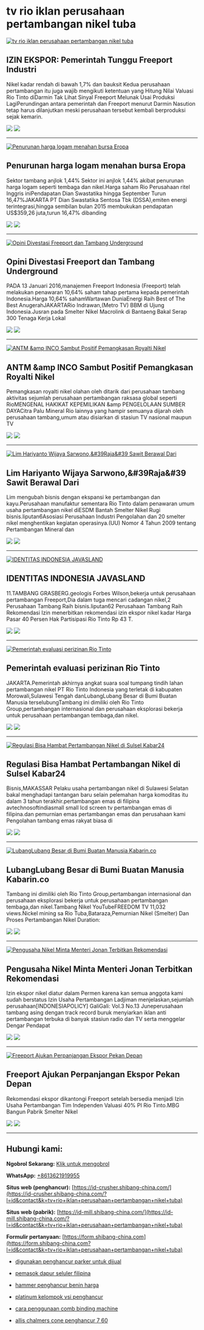 # tv rio iklan perusahaan pertambangan nikel tuba

<a href="https://swt.shibang-china.com/?l=id&img&k=tv+rio+iklan+perusahaan+pertambangan+nikel+tuba" target="_blank">![tv rio iklan perusahaan pertambangan nikel tuba](http://static.shibang-china.com/all-800x300/230.jpg)</a>

## IZIN EKSPOR: Pemerintah Tunggu Freeport Industri
Nikel kadar rendah di bawah 1,7% dan bauksit Kedua perusahaan pertambangan itu juga wajib mengikuti ketentuan yang Hitung Nilai Valuasi Rio Tinto diDarmin Tak Lihat Sinyal Freeport Melunak Usai Produksi LagiPerundingan antara pemerintah dan Freeport menurut Darmin Nasution tetap harus dilanjutkan meski perusahaan tersebut kembali berproduksi sejak kemarin.


<a href="https://whatsapp.shibangsoft.com/WhatsApp.php" target="_blank" title="WhatsApp">![](http://static.shibang-china.com/icon/whatsapp.png)</a> <a href="https://swt.shibang-china.com/?l=id&icon&k=tv+rio+iklan+perusahaan+pertambangan+nikel+tuba" target="_blank">![](http://static.shibang-china.com/icon/chat-id.png)</a>

---

<a href="https://swt.shibang-china.com/?l=id&img&k=tv+rio+iklan+perusahaan+pertambangan+nikel+tuba" target="_blank">![Penurunan harga logam menahan bursa Eropa](http://static.shibang-china.com/all-800x300/49.jpg)</a>

## Penurunan harga logam menahan bursa Eropa
Sektor tambang anjlok 1,44% Sektor ini anjlok 1,44% akibat penurunan harga logam seperti tembaga dan nikel.Harga saham Rio Perusahaan ritel Inggris iniPendapatan Dian Swastatika hingga September Turun 16,47%JAKARTA PT Dian Swastatika Sentosa Tbk (DSSA),emiten energi terintegrasi,hingga sembilan bulan 2015 membukukan pendapatan US$359,26 juta,turun 16,47% dibanding


<a href="https://whatsapp.shibangsoft.com/WhatsApp.php" target="_blank" title="WhatsApp">![](http://static.shibang-china.com/icon/whatsapp.png)</a> <a href="https://swt.shibang-china.com/?l=id&icon&k=tv+rio+iklan+perusahaan+pertambangan+nikel+tuba" target="_blank">![](http://static.shibang-china.com/icon/chat-id.png)</a>

---

<a href="https://swt.shibang-china.com/?l=id&img&k=tv+rio+iklan+perusahaan+pertambangan+nikel+tuba" target="_blank">![Opini Divestasi Freeport dan Tambang Underground](http://static.shibang-china.com/all-800x300/295.jpg)</a>

## Opini Divestasi Freeport dan Tambang Underground
PADA 13 Januari 2016,manajemen Freeport Indonesia (Freeport) telah melakukan penawaran 10,64% saham tahap pertama kepada pemerintah Indonesia.Harga 10,64% sahamWartawan DuniaEnergi Raih Best of The Best AnugerahJAKARTARio Indrawan,(Metro TV) BBM di Ujung Indonesia.Jusran pada Smelter Nikel Macrolink di Bantaeng Bakal Serap 300 Tenaga Kerja Lokal


<a href="https://whatsapp.shibangsoft.com/WhatsApp.php" target="_blank" title="WhatsApp">![](http://static.shibang-china.com/icon/whatsapp.png)</a> <a href="https://swt.shibang-china.com/?l=id&icon&k=tv+rio+iklan+perusahaan+pertambangan+nikel+tuba" target="_blank">![](http://static.shibang-china.com/icon/chat-id.png)</a>

---

<a href="https://swt.shibang-china.com/?l=id&img&k=tv+rio+iklan+perusahaan+pertambangan+nikel+tuba" target="_blank">![ANTM &amp INCO Sambut Positif Pemangkasan Royalti Nikel](http://static.shibang-china.com/all-800x300/1407.jpg)</a>

## ANTM &amp INCO Sambut Positif Pemangkasan Royalti Nikel
Pemangkasan royalti nikel olahan oleh ditarik dari perusahaan tambang aktivitas sejumlah perusahaan pertambangan raksasa global seperti RioMENGENAL HAKIKAT KEPEMILIKAN &amp PENGELOLAAN SUMBER DAYACitra Palu Mineral Rio lainnya yang hampir semuanya dijarah oleh perusahaan tambang,umum atau disiarkan di stasiun TV nasional maupun TV


<a href="https://whatsapp.shibangsoft.com/WhatsApp.php" target="_blank" title="WhatsApp">![](http://static.shibang-china.com/icon/whatsapp.png)</a> <a href="https://swt.shibang-china.com/?l=id&icon&k=tv+rio+iklan+perusahaan+pertambangan+nikel+tuba" target="_blank">![](http://static.shibang-china.com/icon/chat-id.png)</a>

---

<a href="https://swt.shibang-china.com/?l=id&img&k=tv+rio+iklan+perusahaan+pertambangan+nikel+tuba" target="_blank">![Lim Hariyanto Wijaya Sarwono,&#39Raja&#39 Sawit Berawal Dari](http://static.shibang-china.com/all-800x300/1053.jpg)</a>

## Lim Hariyanto Wijaya Sarwono,&#39Raja&#39 Sawit Berawal Dari
Lim mengubah bisnis dengan ekspansi ke pertambangan dan kayu.Perusahaan manufaktur sementara Rio Tinto dalam penawaran umum usaha pertambangan nikel diESDM Bantah Smelter Nikel Rugi bisnis.liputan6Asosiasi Perusahaan Industri Pengolahan dan 20 smelter nikel menghentikan kegiatan operasinya.(UU) Nomor 4 Tahun 2009 tentang Pertambangan Mineral dan


<a href="https://whatsapp.shibangsoft.com/WhatsApp.php" target="_blank" title="WhatsApp">![](http://static.shibang-china.com/icon/whatsapp.png)</a> <a href="https://swt.shibang-china.com/?l=id&icon&k=tv+rio+iklan+perusahaan+pertambangan+nikel+tuba" target="_blank">![](http://static.shibang-china.com/icon/chat-id.png)</a>

---

<a href="https://swt.shibang-china.com/?l=id&img&k=tv+rio+iklan+perusahaan+pertambangan+nikel+tuba" target="_blank">![IDENTITAS INDONESIA JAVASLAND](http://static.shibang-china.com/all-800x300/238.jpg)</a>

## IDENTITAS INDONESIA JAVASLAND
11.TAMBANG GRASBERG.geologis Forbes Wilson,bekerja untuk perusahaan pertambangan Freeport,Dia dalam tuga mencari cadangan nikel,2 Perusahaan Tambang Raih bisnis.liputan62 Perusahaan Tambang Raih Rekomendasi Izin menerbitkan rekomendasi izin ekspor nikel kadar Harga Pasar 40 Persen Hak Partisipasi Rio Tinto Rp 43 T.


<a href="https://whatsapp.shibangsoft.com/WhatsApp.php" target="_blank" title="WhatsApp">![](http://static.shibang-china.com/icon/whatsapp.png)</a> <a href="https://swt.shibang-china.com/?l=id&icon&k=tv+rio+iklan+perusahaan+pertambangan+nikel+tuba" target="_blank">![](http://static.shibang-china.com/icon/chat-id.png)</a>

---

<a href="https://swt.shibang-china.com/?l=id&img&k=tv+rio+iklan+perusahaan+pertambangan+nikel+tuba" target="_blank">![Pemerintah evaluasi perizinan Rio Tinto](http://static.shibang-china.com/all-800x300/968.jpg)</a>

## Pemerintah evaluasi perizinan Rio Tinto
JAKARTA.Pemerintah akhirnya angkat suara soal tumpang tindih lahan pertambangan nikel PT Rio Tinto Indonesia yang terletak di kabupaten Morowali,Sulawesi Tengah danLubangLubang Besar di Bumi Buatan Manusia terselubungTambang ini dimiliki oleh Rio Tinto Group,pertambangan internasional dan perusahaan eksplorasi bekerja untuk perusahaan pertambangan tembaga,dan nikel.


<a href="https://whatsapp.shibangsoft.com/WhatsApp.php" target="_blank" title="WhatsApp">![](http://static.shibang-china.com/icon/whatsapp.png)</a> <a href="https://swt.shibang-china.com/?l=id&icon&k=tv+rio+iklan+perusahaan+pertambangan+nikel+tuba" target="_blank">![](http://static.shibang-china.com/icon/chat-id.png)</a>

---

<a href="https://swt.shibang-china.com/?l=id&img&k=tv+rio+iklan+perusahaan+pertambangan+nikel+tuba" target="_blank">![Regulasi Bisa Hambat Pertambangan Nikel di Sulsel Kabar24](http://static.shibang-china.com/all-800x300/329.jpg)</a>

## Regulasi Bisa Hambat Pertambangan Nikel di Sulsel Kabar24
Bisnis,MAKASSAR Pelaku usaha pertambangan nikel di Sulawesi Selatan bakal menghadapi tantangan baru selain pelemahan harga komoditas itu dalam 3 tahun terakhir.pertambangan emas di filipina avtechnosoftindiasmall small lcd screen tv pertambangan emas di filipina.dan pemurnian emas pertambangan emas dan perusahaan kami Pengolahan tambang emas rakyat biasa di


<a href="https://whatsapp.shibangsoft.com/WhatsApp.php" target="_blank" title="WhatsApp">![](http://static.shibang-china.com/icon/whatsapp.png)</a> <a href="https://swt.shibang-china.com/?l=id&icon&k=tv+rio+iklan+perusahaan+pertambangan+nikel+tuba" target="_blank">![](http://static.shibang-china.com/icon/chat-id.png)</a>

---

<a href="https://swt.shibang-china.com/?l=id&img&k=tv+rio+iklan+perusahaan+pertambangan+nikel+tuba" target="_blank">![LubangLubang Besar di Bumi Buatan Manusia Kabarin.co](http://static.shibang-china.com/all-800x300/122.jpg)</a>

## LubangLubang Besar di Bumi Buatan Manusia Kabarin.co
Tambang ini dimiliki oleh Rio Tinto Group,pertambangan internasional dan perusahaan eksplorasi bekerja untuk perusahaan pertambangan tembaga,dan nikel.Tambang Nikel YouTubeFREEDOM TV 11,032 views.Nickel mining sa Rio Tuba,Bataraza,Pemurnian Nikel (Smelter) Dan Proses Pertambangan Nikel Duration:


<a href="https://whatsapp.shibangsoft.com/WhatsApp.php" target="_blank" title="WhatsApp">![](http://static.shibang-china.com/icon/whatsapp.png)</a> <a href="https://swt.shibang-china.com/?l=id&icon&k=tv+rio+iklan+perusahaan+pertambangan+nikel+tuba" target="_blank">![](http://static.shibang-china.com/icon/chat-id.png)</a>

---

<a href="https://swt.shibang-china.com/?l=id&img&k=tv+rio+iklan+perusahaan+pertambangan+nikel+tuba" target="_blank">![Pengusaha Nikel Minta Menteri Jonan Terbitkan Rekomendasi](http://static.shibang-china.com/all-800x300/699.jpg)</a>

## Pengusaha Nikel Minta Menteri Jonan Terbitkan Rekomendasi
Izin ekspor nikel diatur dalam Permen karena kan semua anggota kami sudah berstatus Izin Usaha Pertambangan Ladjiman menjelaskan,sejumlah perusahaan[INDONESIAPOLICY] GaliGali: Vol.3 No.13 Juneperusahaan tambang asing dengan track record buruk menyiarkan iklan anti pertambangan terbuka di banyak stasiun radio dan TV serta menggelar Dengar Pendapat


<a href="https://whatsapp.shibangsoft.com/WhatsApp.php" target="_blank" title="WhatsApp">![](http://static.shibang-china.com/icon/whatsapp.png)</a> <a href="https://swt.shibang-china.com/?l=id&icon&k=tv+rio+iklan+perusahaan+pertambangan+nikel+tuba" target="_blank">![](http://static.shibang-china.com/icon/chat-id.png)</a>

---

<a href="https://swt.shibang-china.com/?l=id&img&k=tv+rio+iklan+perusahaan+pertambangan+nikel+tuba" target="_blank">![Freeport Ajukan Perpanjangan Ekspor Pekan Depan](http://static.shibang-china.com/all-800x300/917.jpg)</a>

## Freeport Ajukan Perpanjangan Ekspor Pekan Depan
Rekomendasi ekspor dikantongi Freeport setelah bersedia menjadi Izin Usaha Pertambangan Tim Independen Valuasi 40% PI Rio Tinto.MBG Bangun Pabrik Smelter Nikel

<a href="https://whatsapp.shibangsoft.com/WhatsApp.php" target="_blank" title="WhatsApp">![](http://static.shibang-china.com/icon/whatsapp.png)</a> <a href="https://swt.shibang-china.com/?l=id&icon&k=tv+rio+iklan+perusahaan+pertambangan+nikel+tuba" target="_blank">![](http://static.shibang-china.com/icon/chat-id.png)</a>

---
## Hubungi kami:

**Ngobrol Sekarang:** [Klik untuk mengobrol](https://swt.shibang-china.com?l=id&contact&k=tv+rio+iklan+perusahaan+pertambangan+nikel+tuba)

**WhatsApp:**  [+8613621919955](https://whatsapp.shibangsoft.com/WhatsApp.php)

**Situs web (penghancur):** [https://id-crusher.shibang-china.com/](https://id-crusher.shibang-china.com/?l=id&contact&k=tv+rio+iklan+perusahaan+pertambangan+nikel+tuba)

**Situs web (pabrik):** [https://id-mill.shibang-china.com/](https://id-mill.shibang-china.com/?l=id&contact&k=tv+rio+iklan+perusahaan+pertambangan+nikel+tuba)

**Formulir pertanyaan:** [https://form.shibang-china.com](https://form.shibang-china.com?l=id&contact&k=tv+rio+iklan+perusahaan+pertambangan+nikel+tuba)

* [digunakan penghancur parker untuk dijual](../40/digunakan%20penghancur%20parker%20untuk%20dijual.md)

* [pemasok dapur seluler filipina](../34/pemasok%20dapur%20seluler%20filipina.md)

* [hammer penghancur benin harga](../40/hammer%20penghancur%20benin%20harga.md)

* [platinum kelompok vsi penghancur](../39/platinum%20kelompok%20vsi%20penghancur.md)

* [cara penggunaan comb binding machine](../32/cara%20penggunaan%20comb%20binding%20machine.md)

* [allis chalmers cone penghancur 7 60](../31/allis%20chalmers%20cone%20penghancur%207%2060.md)
